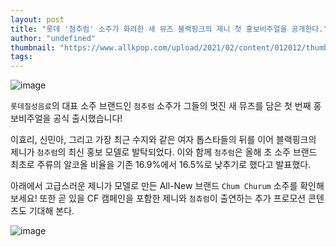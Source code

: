 ```yaml
---
layout: post
title: "롯데 '첨추럼' 소주가 화려한 새 뮤즈 블랙핑크의 제니 첫 홍보비주얼을 공개한다."
author: "undefined"
thumbnail: "https://www.allkpop.com/upload/2021/02/content/012012/thumb/1612228327-20210201-jennie.jpg"
tags: 
---
```



![image](https://www.allkpop.com/upload/2021/02/content/012012/1612228327-20210201-jennie.jpg)

`롯데칠성음료`의 대표 소주 브랜드인 `첨추럼` 소주가 그들의 멋진 새 뮤즈를 담은 첫 번째 홍보비주얼을 공식 출시했습니다!

이효리, 신민아, 그리고 가장 최근 수지와 같은 여자 톱스타들의 뒤를 이어 블랙핑크의 제니가 `첨추럼`의 최신 홍보 모델로 발탁되었다. 이와 함께 `첨추럼`은 올해 초 소주 브랜드 최초로 주류의 알코올 비율을 기존 16.9%에서 16.5%로 낮추기로 했다고 발표했다.

아래에서 고급스러운 제니가 모델로 만든 All-New 브랜드 `Chum Churum` 소주를 확인해 보세요! 또한 곧 있을 CF 캠페인을 포함한 제니와 `첨츄럼`이 출연하는 추가 프로모션 콘텐츠도 기대해 본다.

![image](https://www.allkpop.com/upload/2021/02/content/012011/1612228267.jpg)
